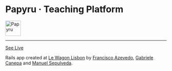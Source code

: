 # Papyru · Teaching Platform

<a href="http://www.papyru.online/"><img src="https://image.flaticon.com/icons/svg/210/210616.svg" height="48" alt="Papyru" title="Papyru"/></a>

---

[See Live](http://www.papyru.online/)

Rails app created at [Le Wagon Lisbon](https://www.lewagon.com/lisbon) by [Francisco Azevedo](https://github.com/franciscoovazevedo), [Gabriele Canepa](https://github.com/gabrielecanepa) and [Manuel Sepulveda](https://github.com/ManuelSep).

